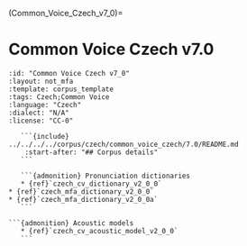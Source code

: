 
(Common_Voice_Czech_v7_0)=
# Common Voice Czech v7.0

``````{corpus} Common Voice Czech v7.0
:id: "Common Voice Czech v7_0"
:layout: not_mfa
:template: corpus_template
:tags: Czech;Common Voice
:language: "Czech"
:dialect: "N/A"
:license: "CC-0"

   ```{include} ../../../../corpus/czech/common_voice_czech/7.0/README.md
    :start-after: "## Corpus details"
   ```

   ```{admonition} Pronunciation dictionaries
   * {ref}`czech_cv_dictionary_v2_0_0`
* {ref}`czech_mfa_dictionary_v2_0_0`
* {ref}`czech_mfa_dictionary_v2_0_0a`
   ```

```{admonition} Acoustic models
   * {ref}`czech_cv_acoustic_model_v2_0_0`
   ```
``````
